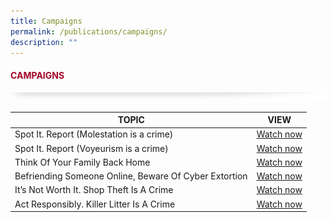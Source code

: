 ```yaml
---
title: Campaigns
permalink: /publications/campaigns/
description: ""
---
```

#### <font style="color:#a20427;">CAMPAIGNS</font>

![](/images/About/header-border.png)

| TOPIC | VIEW |
| -------- | -------- |
| Spot It. Report (Molestation is a crime)|  [Watch now](https://www.youtube.com/watch?v=sreFTXJpRrw&amp;t=2s&amp;ab_channel=Entertainment-Mediacorp)    |
| Spot It. Report (Voyeurism is a crime) |  [Watch now](https://www.youtube.com/watch?v=PsgBwyNzQ6w&amp;ab_channel=Entertainment-Mediacorp )    |
| Think Of Your Family Back Home |  [Watch now](https://www.youtube.com/watch?v=wfsQ_2e_y-M&amp;ab_channel=Entertainment-Mediacorp)    |
| Befriending Someone Online, Beware Of Cyber Extortion  |  [Watch now](https://www.youtube.com/watch?v=wfsQ_2e_y-M&amp;ab_channel=Entertainment-Mediacorp)    |
| It’s Not Worth It. Shop Theft Is A Crime |  [Watch now](https://www.youtube.com/watch?v=wfsQ_2e_y-M&amp;ab_channel=Entertainment-Mediacorp)    |
| Act Responsibly. Killer Litter Is A Crime |  [Watch now](https://www.youtube.com/watch?v=wfsQ_2e_y-M&amp;ab_channel=Entertainment-Mediacorp)    |